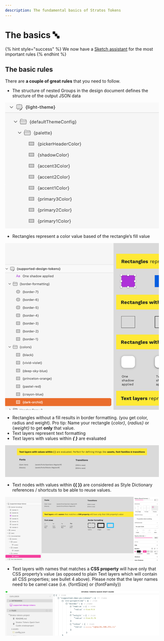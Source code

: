 ```yaml
---
description: The fundamental basics of Stratos Tokens
---
```


# The basics 🔤

{% hint style="success" %}
We now have a [Sketch assistant](https://www.sketch.com/extensions/assistants/stratos-tokens-assistant/) for the most important rules
{% endhint %}

## The basic rules

There are **a couple of great rules** that you need to follow.

* The structure of nested Groups in the design document defines the structure of the output JSON data

![](../.gitbook/assets/cleanshot-2021-04-06-at-09.18.33-2x%20%281%29.png)



* Rectangles represent a color value based of the rectangle’s fill value

![](../.gitbook/assets/cleanshot-2021-04-06-at-09.19.38-2x.png)

* Rectangles without a fill results in border formatting. \(you get color, radius and weight\). Pro tip: Name your rectangle {_color}_, {_radius}_ or {_weight}_ to get **only** that value.
* Text layers represent text formatting
* Text layers with values within _**{ }**_ are evaluated

![](../.gitbook/assets/cleanshot-2021-04-06-at-09.21.32-2x.png)

* Text nodes with values within **{{ }}** are considered as Style Dictionary references / shortcuts to be able to reuse values. 

![Here we have different border formatting values such as radius, weight and color](../.gitbook/assets/ska-rmavbild-2021-04-14-kl.-10.35.56.png)

* Text layers with names that matches a **CSS property** will have only that CSS property’s value \(as opposed to plain Text layers which will contain all CSS properties; see bullet 4 above\). Please note that the layer names need to be camel case \(i.e. {fontSize} or {fontFamily}\)

![How this looks in code](../.gitbook/assets/ska-rmavbild-2021-04-14-kl.-10.37.38.png)

